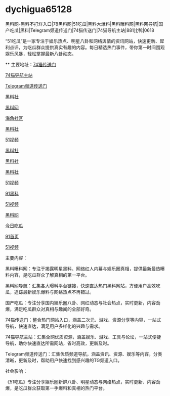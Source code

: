 # dychigua65128
黑料网-黑料不打烊入口|78黑料网|51吃瓜|黑料大爆料|黑料曝料网|黑料网导航|国产吃瓜|黑料|Telegram频道传送门|74猫传送门|74猫导航主站|881比鸭|0618

“51吃瓜”是一家专注于娱乐热点、明星八卦和网络舆情的资讯网站，快速更新、犀利点评，为吃瓜群众提供真实有趣的内容。每日精选热门事件，带你第一时间围观娱乐风暴，轻松掌握最新八卦动态。

** 主要地址：<a href="https://74mao.com/">74猫传送门</a>

<a href="https://74mao.com/">74猫导航主站</a>

<a href="https://74mao.com/">Telegram频道传送门</a>

<a href="https://hj-342.pages.dev/">黑料社</a>

<a href="https://hj-309.pages.dev/">黑料网</a>

<a href="https://hj-344.pages.dev/">海角社区</a>

<a href="https://hl223.pages.dev/">黑料社</a>

<a href="https://hj-348.pages.dev/">51视频</a>

<a href="https://hl284.pages.dev/">黑料社</a>

<a href="https://hj-337.pages.dev/">黑料社</a>

<a href="https://pi36-2.pages.dev/">黑料社</a>

<a href="https://li001.pages.dev/">51视频</a>

<a href="https://li06-1.pages.dev/">91黑料</a>

<a href="https://li001.pages.dev/">51视频</a>

<a href="https://hj-356.pages.dev/">黑料网</a>

<a href="https://hj-268.pages.dev/">今日吃瓜</a>

<a href="https://hj-357.pages.dev/">91首页</a>

<a href="https://hj-335.pages.dev/">51视频</a>

主要内容：

黑料曝料网：专注于揭露明星黑料、网络红人内幕与娱乐圈真相，提供最新最热曝料内容，是吃瓜群众了解真相的第一平台。

黑料网导航：汇集各大曝料平台链接，快速直达热门黑料网站，方便用户高效吃瓜，追踪最新娱乐爆料与网络热点不再错过。

国产吃瓜：专注分享国内娱乐圈八卦、网红动态与社会热点，实时更新，内容劲爆，满足吃瓜群众对真相与趣闻的全部好奇。

74猫传送门：整合热门网站入口，涵盖二次元、游戏、资源分享等内容，一站式导航，快速直达，满足用户多样化的兴趣与需求。

74猫导航主站：汇集全网优质资源，涵盖娱乐、游戏、工具与论坛，一站式便捷导航，助你快速直达所需网站，省时高效，更新及时。

Telegram频道传送门：汇集优质频道导航，涵盖资讯、资源、娱乐等内容，分类清晰，更新及时，帮助用户快速找到感兴趣的TG频道入口。

社会影响：

《51吃瓜》专注分享娱乐圈新鲜八卦、明星动态与网络热点，实时更新、内容劲爆，是吃瓜群众获取第一手爆料和真相的热门平台。
